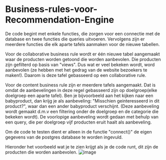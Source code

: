 # Business-rules-voor-Recommendation-Engine

De code begint met enkele functies, die zorgen voor een connectie met de database en twee functies die queries uitvoeren. Vervolgens zijn er meerdere functies die elk aparte tafels aanmaken voor de nieuwe tabellen.

Voor de collaborative business rule wordt er één nieuwe tabel aangemaakt waar de producten worden getoond die worden aanbevolen. Die producten zijn gefilterd op basis van "views". Dus wat er veel bekeken wordt, word aanbevolen (ze hebben met het gedrag van de website bezoekers te maken!). Daarom is deze tafel gebasseerd op een collaborative rule.

Voor de content business rule zijn er meerdere tafels aangemaakt. Dat is omdat de aanbevelingen in deze regel gebasseerd zijn op doelgroep(elke doelgroep een aparte tafel). Ben je bijvoorbeeld aan het kijken naar een babyproduct, dan krijg je als aanbeveling: "Misschien geinteresseerd in dit product?", waar dan een ander babyproduct verschijnt. (Deze aanbeveling wordt gemaakt d.m.v een filtering onder de doelgroep en de categorie die bekeken wordt). De voorlopige aanbeveling wordt gedaan met behulp van een query, die per doelgroep vijf producten eruit haalt als aanbeveling.

Om de code te testen dient er alleen in de functie "connect()" de eigen gegevens van de postgres database te worden ingevuld.

Hieronder het voorbeeld wat je te zien krijgt als je de code runt, dit zijn de producten die worden aanbevolen.
![image](https://user-images.githubusercontent.com/74369553/111780238-6a5ffb80-88b7-11eb-9d61-20d4e87467f2.png)
